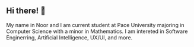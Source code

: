 ## Hi there! 👋
My name in Noor and I am current student at Pace University majoring in Computer Science with a minor in Mathematics. 
I am intereted in Software Enginerring, Artificial Intelligence, UX/UI, and more. 
<!--
**noorulhuda455/noorulhuda455** is a ✨ _special_ ✨ repository because its `README.md` (this file) appears on your GitHub profile.

 <img align="right" alt="Coding" width="400" src=https://www.google.com/url?sa=i&url=https%3A%2F%2Fgiphy.com%2Fexplore%2Fprogrammer-cat&psig=AOvVaw2FkNmrLtCXr1s7tTAv1cfu&ust=1734496070629000&source=images&cd=vfe&opi=89978449&ved=0CBMQjRxqFwoTCJiXgsb7rYoDFQAAAAAdAAAAABAE>





 
Here are some ideas to get you started:

- 🔭 I’m currently working on ...
- 🌱 I’m currently learning ...
- 👯 I’m looking to collaborate on ...
- 🤔 I’m looking for help with ...
- 💬 Ask me about ...
- 📫 How to reach me: ...
- 😄 Pronouns: ...
- ⚡ Fun fact: ...
-->
